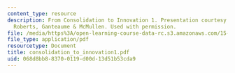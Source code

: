 ```yaml
---
content_type: resource
description: From Consolidation to Innovation 1. Presentation courtesy of Cameron
  Roberts, Ganteaume & McMullen. Used with permission.
file: /media/https%3A/open-learning-course-data-rc.s3.amazonaws.com/15-990-architecture-and-communication-in-organizations-fall-2003/068d8bb883700119d00d13d51b53cda9_consolidation_to_innovation1.pdf
file_type: application/pdf
resourcetype: Document
title: consolidation_to_innovation1.pdf
uid: 068d8bb8-8370-0119-d00d-13d51b53cda9
---
```

